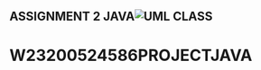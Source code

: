 ## ASSIGNMENT 2 JAVA![UML CLASS](https://user-images.githubusercontent.com/113393534/231609038-018f2280-4f71-442c-9b25-2ffd9009f2f8.png)

# W23200524586PROJECTJAVA
